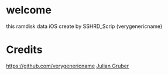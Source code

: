 # welcome 


this ramdisk data iOS create by SSHRD_Scrip (verygenericname)


# Credits
https://github.com/verygenericname [Julian Gruber](https://github.com/juliangruber)

